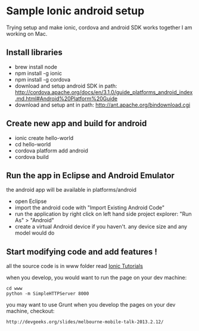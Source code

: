 Sample Ionic android setup
=========================

Trying setup and make ionic, cordova and android SDK works together
I am working on Mac.


Install libraries
-----------------

* brew install node
* npm install -g ionic
* npm install -g cordova
* download and setup android SDK in path: http://cordova.apache.org/docs/en/3.1.0/guide_platforms_android_index.md.html#Android%20Platform%20Guide
* download and setup ant in path: http://ant.apache.org/bindownload.cgi


Create new app and build for android
-----------------

* ionic create hello-world
* cd hello-world
* cordova platform add android
* cordova build


Run the app in Eclipse and Android Emulator
-----------------

the android app will be available in platforms/android

* open Eclipse
* import the android code with "Import Existing Android Code"
* run the application by right click on left hand side project explorer: "Run As" > "Android"
* create a virtual Android device if you haven't. any device size and any model would do


Start modifying code and add features !
---------------

all the source code is in www folder
read [Ionic Tutorials](http://ionicframework.com/tutorials/)

when you develop, you would want to run the page on your dev machine:

    cd www
    python -m SimpleHTTPServer 8000

you may want to use Grunt when you develop the pages on your dev machine, checkout:

    http://devgeeks.org/slides/melbourne-mobile-talk-2013.2.12/